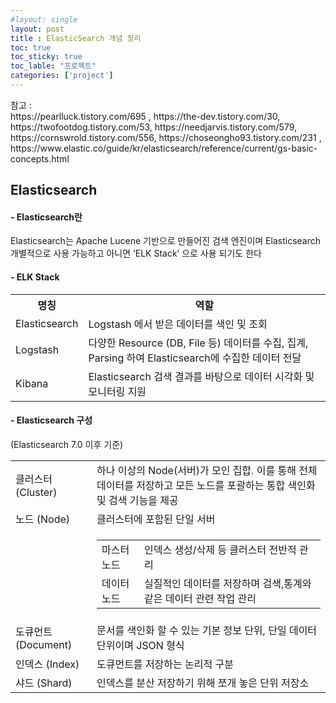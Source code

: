 ```yaml
---
#layout: single
layout: post
title : ElasticSearch 개념 정리
toc: true
toc_sticky: true
toc_lable: "프로젝트"
categories: ['project']
---
```


<link rel="stylesheet" href="{{ '/assets/css/ref_list.css' }}">
<link rel="stylesheet" href="{{ '/assets/css/post_contents.css' }}">

<div class="ref_contents">
  <span>참고 : </span>
  <div>
  https://pearlluck.tistory.com/695 , https://the-dev.tistory.com/30, https://twofootdog.tistory.com/53, https://needjarvis.tistory.com/579,  https://cornswrold.tistory.com/556, https://choseongho93.tistory.com/231 , https://www.elastic.co/guide/kr/elasticsearch/reference/current/gs-basic-concepts.html
  </div>
</div>



## Elasticsearch
#### - Elasticsearch란  
<div class="contents_box">
  Elasticsearch는 Apache Lucene 기반으로 만들어진 검색 엔진이며 Elasticsearch 개별적으로 사용 가능하고 아니면 ‘ELK Stack’ 으로 사용 되기도 한다
</div>

#### - ELK Stack
<div class="contents_box">
  <div style="text-align:centerl">
    <table class="inner_table_font">
      <th>명칭</th>
      <th>역할</th>
      <tr>
        <td>Elasticsearch</td>
        <td>Logstash 에서 받은 데이터를 색인 및 조회</td>
      </tr>
      <tr>
        <td>Logstash</td>
        <td>다양한 Resource (DB, File 등) 데이터를 수집, 집계, Parsing 하여 Elasticsearch에 수집한 데이터 전달</td>
      </tr>
      <tr>
        <td>Kibana</td>
        <td>Elasticsearch 검색 결과를 바탕으로 데이터 시각화 및 모니터링 지원</td>
      </tr>
    </table>
  </div>
</div>

#### - Elasticsearch 구성
<div class="contents_box">
  <div class="minimal_contents_box">
    (Elasticsearch 7.0 이후 기준)
  </div>
  <table>
    <tr>
      <td>클러스터 (Cluster)</td>
      <td>하나 이상의 Node(서버)가 모인 집합. 이를 통해 전체 데이터를 저장하고 모든 노드를 포괄하는 통합 색인화 및 검색 기능을 제공</td>
    </tr>
    <tr>
      <td>노드 (Node)</td>
      <td>클러스터에 포함된 단일 서버</td>
    </tr>
    <tr>
      <td></td>
      <td>
        <table class="inner_table_font">
          <tr>
            <td>마스터 노드</td>
            <td>인덱스 생성/삭제 등 클러스터 전반적 관리</td>
          </tr>
          <tr>
            <td>데이터 노드</td>
            <td>실질적인 데이터를 저장하며 검색,통계와 같은 데이터 관련 작업 관리</td>
          </tr>
        </table>
      </td>
    </tr>
    <tr>
      <td>도큐먼트 (Document)</td>
      <td>문서를 색인화 할 수 있는 기본 정보 단위, 단일 데이터 단위이며 JSON 형식</td>
    </tr>
    <tr>
      <td>인덱스 (Index)</td>
      <td>도큐먼트를 저장하는 논리적 구분</td>
    </tr>
    <tr>
      <td>샤드 (Shard)</td>
      <td>인덱스를 분산 저장하기 위해 쪼개 놓은 단위 저장소</td>
    </tr>
  </table>
